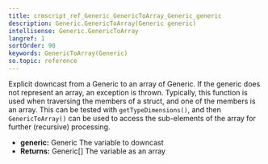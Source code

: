 ```yaml
---
title: crmscript_ref_Generic_GenericToArray_Generic_generic
description: Generic.GenericToArray(Generic generic)
intellisense: Generic.GenericToArray
langref: 1
sortOrder: 90
keywords: GenericToArray(Generic)
so.topic: reference
---
```



Explicit downcast from a Generic to an array of Generic. If the generic does not represent an array, an exception is thrown. Typically, this function is used when traversing the members of a struct, and one of the members is an array. This can be tested with `getTypeDimensions()`, and then `GenericToArray()` can be used to access the sub-elements of the array for further (recursive) processing.

* **generic:** Generic The variable to downcast
* **Returns:** Generic[] The variable as an array
